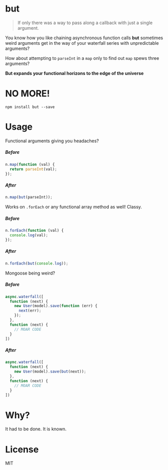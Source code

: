 # but

> If only there was a way to pass along a callback with just a single argument.

You know how you like chaining asynchronous function calls **but** sometimes weird arguments get in the way of your waterfall series with unpredictable arguments?

How about attempting to `parseInt` in a `map` only to find out `map` spews three arguments?

**But expands your functional horizons to the edge of the universe**

# NO MORE!

```shell
npm install but --save
```

# Usage

Functional arguments giving you headaches?

##### Before

```js
n.map(function (val) {
  return parseInt(val);
});
```

##### After

```js
n.map(but(parseInt));
```

Works on `.forEach` or any functional array method as well! Classy.

##### Before

```js
n.forEach(function (val) {
  console.log(val);
});
```

##### After

```js
n.forEach(but(console.log));
```

Mongoose being weird?

##### Before

```js
async.waterfall([
  function (next) {
    new User(model).save(function (err) {
      next(err);
    });
  },
  function (next) {
    // MOAR CODE
  }
])
```

##### After

```js
async.waterfall([
  function (next) {
    new User(model).save(but(next));
  },
  function (next) {
    // MOAR CODE
  }
])
```

# Why?

It had to be done. It is known.

# License

MIT
